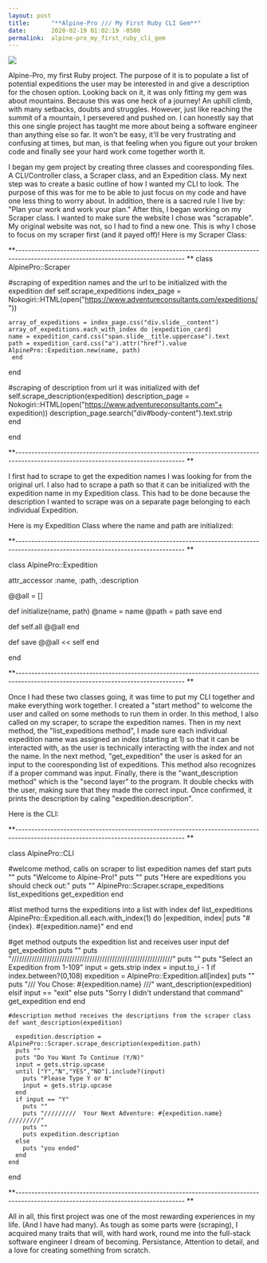 ```yaml
---
layout: post
title:      "**Alpine-Pro /// My First Ruby CLI Gem**"
date:       2020-02-19 01:02:19 -0500
permalink:  alpine-pro_my_first_ruby_cli_gem
---
```


![](https://cdn.britannica.com/17/83817-050-67C814CD/Mount-Everest.jpghttp://)

Alpine-Pro, my first Ruby project. The purpose of it is to populate a list of potential expeditions the user may be interested in and give a description for the chosen option. Looking back on it, it was only fitting my gem was about mountains. Because this was one heck of a journey! An uphill climb, with many setbacks, doubts and struggles. However, just like reaching the summit of a mountain, I persevered and pushed on. I can honestly say that this one single project has taught me more about being a software engineer than anything else so far. It won't be easy, it'll be very frustrating and confusing at times, but man, is that feeling when you figure out your broken code and finally see your hard work come together worth it.

I began my gem project by creating three classes and cooresponding files. A CLI/Controller class, a Scraper class, and an Expedition class. My next step was to create a basic outline of how I wanted my CLI to look. The purpose of this was for me to be able to just focus on my code and have one less thing to worry about. In addition, there is a sacred rule I live by: "Plan your work and work your plan." After this, I began working on my Scraper class. I wanted to make sure the website I chose was "scrapable". My original website was not, so I had to find a new one. This is why I chose to focus on my scraper first (and it payed off)! Here is my Scraper Class: 

**-----------------------------------------------------------------------------------------------------------------------------------
**
class AlpinePro::Scraper
  
#scraping of expedition names and the url to be initialized with the expedition
  def self.scrape_expeditions 
    index_page = Nokogiri::HTML(open("https://www.adventureconsultants.com/expeditions/"))
    
    array_of_expeditions = index_page.css("div.slide__content")
    array_of_expeditions.each_with_index do |expedition_card|
    name = expedition_card.css("span.slide__title.uppercase").text
    path = expedition_card.css("a").attr("href").value
    AlpinePro::Expedition.new(name, path)
     end 
  end 
 
 #scraping of description from url it was initialized with 
  def self.scrape_description(expedition)
  description_page = Nokogiri::HTML(open("https://www.adventureconsultants.com"+ expedition))
  description_page.search("div#body-content").text.strip  
  end 
  
end 

**-----------------------------------------------------------------------------------------------------------------------------------
**

I first had to scrape to get the expedition names I was looking for from the original url. I also had to scrape a path so that it can be initialized with the expedition name in my Expedition class. This had to be done because the description I wanted to scrape was on a separate page belonging to each individual Expedition.

Here is my Expedition Class where the name and path are initialized:

**-----------------------------------------------------------------------------------------------------------------------------------
**

class AlpinePro::Expedition

  attr_accessor :name, :path, :description 
  
  @@all = []
  
  def initialize(name, path)
    @name = name 
    @path = path 
    save 
  end 
  
  def self.all 
    @@all 
  end 
  
  def save 
    @@all << self 
  end 
  
end 


**-----------------------------------------------------------------------------------------------------------------------------------
**

Once I had these two classes going, it was time to put my CLI together and make everything work together. I created a "start method" to welcome the user and called on some methods to run them in order. In this method, I also called on my scraper, to scrape the expedition names. Then in my next method, the "list_expeditions method", I made sure each individual expedition name was assigned an index (starting at 1) so that it can be interacted with, as the user is technically interacting with the index and not the name. In the next method, "get_expedition" the user is asked for an input to the cooresponding list of expeditions. This method also recognizes if a proper command was input. Finally, there is the "want_description method" which is the "second layer" to the program. It double checks with the user, making sure that they made the correct input. Once confirmed, it prints the description by caling "expedition.description".

Here is the CLI: 

**-----------------------------------------------------------------------------------------------------------------------------------
**

  class AlpinePro::CLI 
  
  #welcome method, calls on scraper to list expedition names
    def start 
      puts ""
      puts "Welcome to Alpine-Pro!"
      puts ""
      puts "Here are expeditions you should check out:"
      puts ""
      AlpinePro::Scraper.scrape_expeditions
      list_expeditions
      get_expedition
    end 
    
  #list method turns the expeditions into a list with index 
    def list_expeditions
      AlpinePro::Expedition.all.each.with_index(1) do |expedition, index|
        puts "#{index}. #{expedition.name}"
      end 
    end 
    
  #get method outputs the expedition list  and receives user input
    def get_expedition
      puts ""
      puts "////////////////////////////////////////////////////////////////"
      puts ""
      puts "Select an Expedition from 1-109"
      input = gets.strip
      index = input.to_i - 1 
      if index.between?(0,108)
        expedition = AlpinePro::Expedition.all[index]
      puts ""
      puts "///  You Chose: #{expedition.name}  ///"
      want_description(expedition)
      elsif input == "exit"
      else 
        puts "Sorry I didn't understand that command"
        get_expedition
      end 
    end 
    
    #description method receives the descriptions from the scraper class
    def want_description(expedition)
      
      expedition.description = AlpinePro::Scraper.scrape_description(expedition.path)
      puts ""
      puts "Do You Want To Continue (Y/N)"
      input = gets.strip.upcase
      until ["Y","N","YES","NO"].include?(input)
        puts "Please Type Y or N"
        input = gets.strip.upcase
      end 
      if input == "Y"
        puts ""
        puts "/////////  Your Next Adventure: #{expedition.name}  /////////"
        puts ""
        puts expedition.description
      else 
        puts "you ended"
      end 
    end 
      
   
end 

**-----------------------------------------------------------------------------------------------------------------------------------
**

All in all, this first project was one of the most rewarding experiences in my life. (And I have had many). As tough as some parts were (scraping), I acquired many traits that will, with hard work, round me into the full-stack software engineer I dream of becoming. Persistance, Attention to detail, and a love for creating something from scratch.



